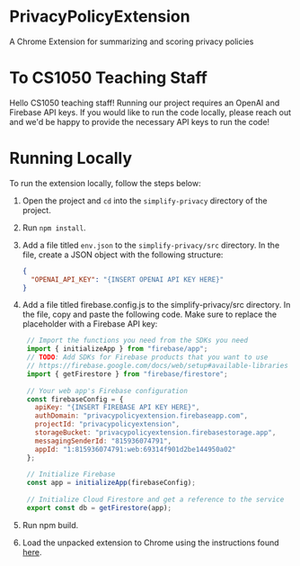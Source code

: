 # PrivacyPolicyExtension
A Chrome Extension for summarizing and scoring privacy policies

# To CS1050 Teaching Staff
Hello CS1050 teaching staff! Running our project requires an OpenAI and Firebase API keys. If you would like to run the code locally, please reach out and we'd be happy to provide the necessary API keys to run the code!

# Running Locally

To run the extension locally, follow the steps below:

1. Open the project and `cd` into the `simplify-privacy` directory of the project.
2. Run `npm install`.
3. Add a file titled `env.json` to the `simplify-privacy/src` directory. In the file, create a JSON object with the following structure:
   ```json
   {
     "OPENAI_API_KEY": "{INSERT OPENAI API KEY HERE}"
   }
   ```


4. Add a file titled firebase.config.js to the simplify-privacy/src directory. In the file, copy and paste the following code. Make sure to replace the placeholder with a Firebase API key:
   ```javascript
    // Import the functions you need from the SDKs you need
    import { initializeApp } from "firebase/app";
    // TODO: Add SDKs for Firebase products that you want to use
    // https://firebase.google.com/docs/web/setup#available-libraries
    import { getFirestore } from "firebase/firestore";
    
    // Your web app's Firebase configuration
    const firebaseConfig = {
      apiKey: "{INSERT FIREBASE API KEY HERE}",
      authDomain: "privacypolicyextension.firebaseapp.com",
      projectId: "privacypolicyextension",
      storageBucket: "privacypolicyextension.firebasestorage.app",
      messagingSenderId: "815936074791",
      appId: "1:815936074791:web:69314f901d2be144950a02"
    };
    
    // Initialize Firebase
    const app = initializeApp(firebaseConfig);
    
    // Initialize Cloud Firestore and get a reference to the service
    export const db = getFirestore(app);
   ```

5. Run npm build.
6. Load the unpacked extension to Chrome using the instructions found [here]([url](https://developer.chrome.com/docs/extensions/get-started/tutorial/hello-world#load-unpacked)).





